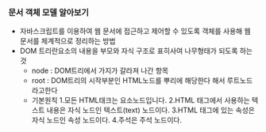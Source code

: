 ### 문서 객체 모델 알아보기

* 자바스크립트를 이용하여 웹 문서에 접근하고 제어할 수 있도록 객체를 사용해 웹 문서를 체계적으로 정리하는 방법
* DOM 트리란요소의 내용을 부모와 자식 구조로 표히사여 나무형태가 되도록 하는것
    * node : DOM트리에서 가지가 갈라져 나간 항목
    * root : DOM트리의 시작부분인 HTML노드를 뿌리에 해당한다 해서 루트노드라고한다
    * 기본원칙
      1.모든 HTML태크는 요소노드입니다.
      2.HTML 태그에서 사용하는 텍스트 내용은 자식 노드인 텍스트(text) 노드이다.
      3.HTML 태그에 있는 속성은 자식 노드인 속성 노드이다.
      4.주석은 주석 노드이다.
